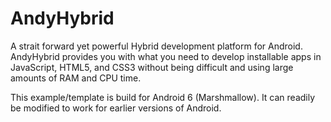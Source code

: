 # AndyHybrid
A strait forward yet powerful Hybrid development platform for Android. AndyHybrid provides you with what you need to develop installable apps in JavaScript, HTML5, and CSS3 without being difficult and using large amounts of RAM and CPU time.

This example/template is build for Android 6 (Marshmallow). It can readily be modified to work for earlier versions of Android.
